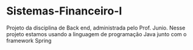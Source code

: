 # Sistemas-Financeiro-I
Projeto da disciplina de Back end, administrada pelo Prof. Junio. Nesse projeto estamos usando a linguagem de programação Java junto com o framework Spring
